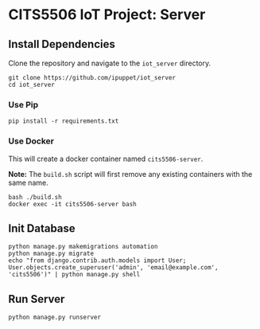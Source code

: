 # CITS5506 IoT Project: Server

## Install Dependencies

Clone the repository and navigate to the `iot_server` directory.

```shell
git clone https://github.com/ipuppet/iot_server
cd iot_server
```

### Use Pip

```shell
pip install -r requirements.txt
```

### Use Docker

This will create a docker container named `cits5506-server`.

**Note:** The `build.sh` script will first remove any existing containers with the same name.

```shell
bash ./build.sh
docker exec -it cits5506-server bash
```

## Init Database

```shell
python manage.py makemigrations automation
python manage.py migrate
echo "from django.contrib.auth.models import User; User.objects.create_superuser('admin', 'email@example.com', 'cits5506')" | python manage.py shell
```

## Run Server

```shell
python manage.py runserver
```
